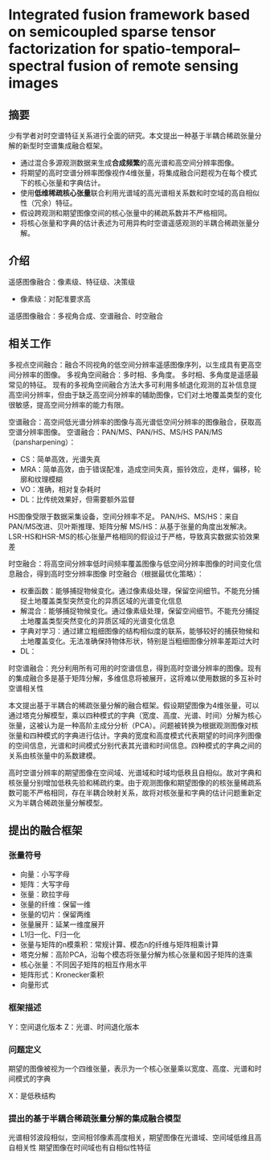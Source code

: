 # Integrated fusion framework based on semicoupled sparse tensor factorization for spatio-temporal–spectral fusion of remote sensing images

## 摘要

少有学者对时空谱特征关系进行全面的研究。本文提出一种基于半耦合稀疏张量分解的新型时空谱集成融合框架。
- 通过混合多源观测数据来生成**合成频繁**的高光谱和高空间分辨率图像。
- 将期望的高时空谱分辨率图像视作4维张量，将集成融合问题视为在每个模式下的核心张量和字典估计。
- 使用**低维稀疏核心张量**联合利用光谱域的高光谱相关系数和时空域的高自相似性（冗余）特征。
- 假设跨观测和期望图像空间的核心张量中的稀疏系数并不严格相同。
- 将核心张量和字典的估计表述为可用异构时空谱遥感观测的半耦合稀疏张量分解。

## 介绍

遥感图像融合：像素级、特征级、决策级
- 像素级：对配准要求高

遥感图像融合：多视角合成、空谱融合、时空融合

## 相关工作

多视点空间融合：融合不同视角的低空间分辨率遥感图像序列，以生成具有更高空间分辨率的图像。
多视角空间融合：多时相、多角度。
多时相、多角度是遥感最常见的特征。
现有的多视角空间融合方法大多可利用多帧退化观测的互补信息提高空间分辨率，但由于缺乏高空间分辨率的辅助图像，它们对土地覆盖类型的变化很敏感，提高空间分辨率的能力有限。

空谱融合：高空间低光谱分辨率的图像与高光谱低空间分辨率的图像融合，获取高空谱分辨率图像。
空谱融合：PAN/MS、PAN/HS、MS/HS
PAN/MS（pansharpening）：
- CS：简单高效，光谱失真
- MRA：简单高效，由于错误配准，造成空间失真，振铃效应，走样，偏移，轮廓和纹理模糊
- VO：准确，相对复杂耗时
- DL：比传统效果好，但需要额外监督

HS图像受限于数据采集设备，空间分辨率不足。
PAN/HS、MS/HS：来自PAN/MS改进、贝叶斯推理、矩阵分解
MS/HS：从基于张量的角度出发解决。LSR-HS和HSR-MS的核心张量严格相同的假设过于严格，导致真实数据实验效果差

时空融合：将高空间分辨率低时间频率覆盖图像与低空间分辨率图像的时间变化信息融合，得到高时空分辨率图像
时空融合（根据最优化策略）：
- 权重函数：能够捕捉物候变化。通过像素级处理，保留空间细节。不能充分捕捉土地覆盖类型突然变化的异质区域的光谱变化信息
- 解混合：能够捕捉物候变化。通过像素级处理，保留空间细节。不能充分捕捉土地覆盖类型突然变化的异质区域的光谱变化信息
- 字典对学习：通过建立粗细图像的结构相似度的联系，能够较好的捕获物候和土地覆盖变化。无法准确保持物体形状，特别是当粗细图像分辨率差距过大时
- DL：

时空谱融合：充分利用所有可用的时空谱信息，得到高时空谱分辨率的图像。现有的集成融合多是基于矩阵分解，多维信息将被展开，这将难以使用数据的多互补时空谱相关性

本文提出基于半耦合的稀疏张量分解的融合框架。假设期望图像为4维张量，可以通过塔克分解模型，乘以四种模式的字典（宽度、高度、光谱、时间）分解为核心张量，这被认为是一种高阶主成分分析（PCA）。问题被转换为根据观测图像对核张量和四种模式的字典进行估计。字典的宽度和高度模式代表期望的时间序列图像的空间信息，光谱和时间模式分别代表其光谱和时间信息。四种模式的字典之间的关系由核张量中的系数建模。

高时空谱分辨率的期望图像在空间域、光谱域和时域均低秩且自相似。故对字典和核张量分别增加低秩先验和稀疏约束。由于观测图像和期望图像的的核张量稀疏系数可能不严格相同，存在半耦合映射关系，故将对核张量和字典的估计问题重新定义为半耦合稀疏张量分解模型。

## 提出的融合框架

### 张量符号

- 向量：小写字母
- 矩阵：大写字母
- 张量：欧拉字母
- 张量的纤维：保留一维
- 张量的切片：保留两维
- 张量展开：延某一维度展开
- L1归一化、F归一化
- 张量与矩阵的n模乘积：常规计算、模态n的纤维与矩阵相乘计算
- 塔克分解：高阶PCA，沿每个模态将张量分解为核心张量和因子矩阵的连乘
- 核心张量：不同因子矩阵的相互作用水平
- 矩阵形式：Kronecker乘积
- 向量形式

### 框架描述

Y：空间退化版本
Z：光谱、时间退化版本

### 问题定义

期望的图像被视为一个四维张量，表示为一个核心张量乘以宽度、高度、光谱和时间模式的字典

X：是低秩结构

### 提出的基于半耦合稀疏张量分解的集成融合模型

光谱相邻波段相似，空间相邻像素高度相关，期望图像在光谱域、空间域低维且高自相关性
期望图像在时间域也有自相似性特征